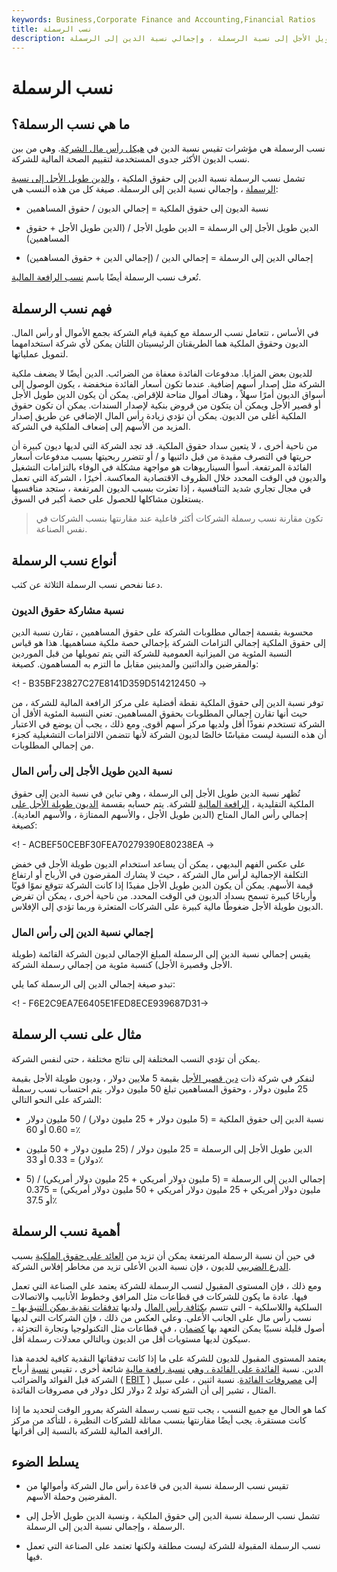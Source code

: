 ```yaml
---
keywords: Business,Corporate Finance and Accounting,Financial Ratios
title: نسب الرسملة
description: نسب الرسملة هي مؤشرات تقيس نسبة الدين في هيكل رأس مال الشركة. تشمل نسب الرسملة نسبة الدين إلى حقوق الملكية ، والدين طويل الأجل إلى نسبة الرسملة ، وإجمالي نسبة الدين إلى الرسملة.
---
```


# نسب الرسملة
## ما هي نسب الرسملة؟

نسب الرسملة هي مؤشرات تقيس نسبة الدين في [هيكل رأس مال الشركة](/capitalstructure). وهي من بين نسب الديون الأكثر جدوى المستخدمة لتقييم الصحة المالية للشركة.

تشمل نسب الرسملة نسبة الدين إلى حقوق الملكية ، [والدين طويل الأجل إلى نسبة الرسملة](/longtermdebt-capitalization) ، وإجمالي نسبة الدين إلى الرسملة. صيغة كل من هذه النسب هي:

- نسبة الديون إلى حقوق الملكية = إجمالي الديون / حقوق المساهمين

- الدين طويل الأجل إلى الرسملة = الدين طويل الأجل / (الدين طويل الأجل + حقوق المساهمين)

- إجمالي الدين إلى الرسملة = إجمالي الدين / (إجمالي الدين + حقوق المساهمين)

تُعرف نسب الرسملة أيضًا باسم [نسب الرافعة المالية](/leverageratio).

## فهم نسب الرسملة

في الأساس ، تتعامل نسب الرسملة مع كيفية قيام الشركة بجمع الأموال أو رأس المال. الديون وحقوق الملكية هما الطريقتان الرئيسيتان اللتان يمكن لأي شركة استخدامهما لتمويل عملياتها.

للديون بعض المزايا. مدفوعات الفائدة معفاة من الضرائب. الدين أيضًا لا يضعف ملكية الشركة مثل إصدار أسهم إضافية. عندما تكون أسعار الفائدة منخفضة ، يكون الوصول إلى أسواق الديون أمرًا سهلاً ، وهناك أموال متاحة للإقراض. يمكن أن يكون الدين طويل الأجل أو قصير الأجل ويمكن أن يتكون من قروض بنكية لإصدار السندات. يمكن أن تكون حقوق الملكية أغلى من الديون. يمكن أن تؤدي زيادة رأس المال الإضافي عن طريق إصدار المزيد من الأسهم إلى إضعاف الملكية في الشركة.

من ناحية أخرى ، لا يتعين سداد حقوق الملكية. قد تجد الشركة التي لديها ديون كبيرة أن حريتها في التصرف مقيدة من قبل دائنيها و / أو تتضرر ربحيتها بسبب مدفوعات أسعار الفائدة المرتفعة. أسوأ السيناريوهات هو مواجهة مشكلة في الوفاء بالتزامات التشغيل والديون في الوقت المحدد خلال الظروف الاقتصادية المعاكسة. أخيرًا ، الشركة التي تعمل في مجال تجاري شديد التنافسية ، إذا تعثرت بسبب الديون المرتفعة ، ستجد منافسيها يستغلون مشاكلها للحصول على حصة أكبر في السوق.

> تكون مقارنة نسب رسملة الشركات أكثر فاعلية عند مقارنتها بنسب الشركات في نفس الصناعة.

>

## أنواع نسب الرسملة

دعنا نفحص نسب الرسملة الثلاثة عن كثب.

### نسبة مشاركة حقوق الديون

محسوبة بقسمة إجمالي مطلوبات الشركة على حقوق المساهمين ، تقارن نسبة الدين إلى حقوق الملكية إجمالي التزامات الشركة بإجمالي حصة ملكية مساهميها. هذا هو قياس النسبة المئوية من الميزانية العمومية للشركة التي يتم تمويلها من قبل الموردين والمقرضين والدائنين والمدينين مقابل ما التزم به المساهمون. كصيغة:

<! - B35BF23827C27E8141D359D514212450 ->

توفر نسبة الدين إلى حقوق الملكية نقطة أفضلية على مركز الرافعة المالية للشركة ، من حيث أنها تقارن إجمالي المطلوبات بحقوق المساهمين. تعني النسبة المئوية الأقل أن الشركة تستخدم نفوذًا أقل ولديها مركز أسهم أقوى. ومع ذلك ، يجب أن يوضع في الاعتبار أن هذه النسبة ليست مقياسًا خالصًا لديون الشركة لأنها تتضمن الالتزامات التشغيلية كجزء من إجمالي المطلوبات.

### نسبة الدين طويل الأجل إلى رأس المال

تُظهر نسبة الدين طويل الأجل إلى الرسملة ، وهي تباين في نسبة الدين إلى حقوق الملكية التقليدية ، [الرافعة المالية](/leverage) للشركة. يتم حسابه بقسمة [الديون طويلة الأجل على](/longtermdebt) إجمالي رأس المال المتاح (الدين طويل الأجل ، والأسهم الممتازة ، والأسهم العادية). كصيغة:

<! - ACBEF50CEBF30FEA70279390E80238EA ->

على عكس الفهم البديهي ، يمكن أن يساعد استخدام الديون طويلة الأجل في خفض التكلفة الإجمالية لرأس مال الشركة ، حيث لا يشارك المقرضون في الأرباح أو ارتفاع قيمة الأسهم. يمكن أن يكون الدين طويل الأجل مفيدًا إذا كانت الشركة تتوقع نموًا قويًا وأرباحًا كبيرة تسمح بسداد الديون في الوقت المحدد. من ناحية أخرى ، يمكن أن تفرض الديون طويلة الأجل ضغوطًا مالية كبيرة على الشركات المتعثرة وربما تؤدي إلى الإفلاس.

### إجمالي نسبة الدين إلى رأس المال

يقيس إجمالي نسبة الدين إلى الرسملة المبلغ الإجمالي لديون الشركة القائمة (طويلة الأجل وقصيرة الأجل) كنسبة مئوية من إجمالي رسملة الشركة.

تبدو صيغة إجمالي الدين إلى الرسملة كما يلي:

<! - F6E2C9EA7E6405E1FED8ECE939687D31->

## مثال على نسب الرسملة

يمكن أن تؤدي النسب المختلفة إلى نتائج مختلفة ، حتى لنفس الشركة.

لنفكر في شركة ذات [دين قصير الأجل](/shorttermdebt) بقيمة 5 ملايين دولار ، وديون طويلة الأجل بقيمة 25 مليون دولار ، وحقوق المساهمين تبلغ 50 مليون دولار. يتم احتساب نسب رسملة الشركة على النحو التالي:

- نسبة الدين إلى حقوق الملكية = (5 مليون دولار + 25 مليون دولار) / 50 مليون دولار = 0.60 أو 60٪

- الدين طويل الأجل إلى الرسملة = 25 مليون دولار / (25 مليون دولار + 50 مليون دولار) = 0.33 أو 33٪

- إجمالي الدين إلى الرسملة = (5 مليون دولار أمريكي + 25 مليون دولار أمريكي) / (5 مليون دولار أمريكي + 25 مليون دولار أمريكي + 50 مليون دولار أمريكي) = 0.375 أو 37.5٪

## أهمية نسب الرسملة

في حين أن نسبة الرسملة المرتفعة يمكن أن تزيد من [العائد على حقوق الملكية](/returnonequity) بسبب [الدرع الضريبي](/taxshield) للديون ، فإن نسبة الدين الأعلى تزيد من مخاطر إفلاس الشركة.

ومع ذلك ، فإن المستوى المقبول لنسب الرسملة للشركة يعتمد على الصناعة التي تعمل فيها. عادة ما يكون للشركات في قطاعات مثل المرافق وخطوط الأنابيب والاتصالات السلكية واللاسلكية - التي تتسم [بكثافة رأس المال](/capitalintensive) ولديها [تدفقات نقدية يمكن التنبؤ بها -](/cashflow) نسب رأس مال على الجانب الأعلى. وعلى العكس من ذلك ، فإن الشركات التي لديها أصول قليلة نسبيًا يمكن التعهد بها [كضمان](/collateral) ، في قطاعات مثل التكنولوجيا وتجارة التجزئة ، سيكون لديها مستويات أقل من الديون وبالتالي معدلات رسملة أقل.

يعتمد المستوى المقبول للديون للشركة على ما إذا كانت تدفقاتها النقدية كافية لخدمة هذا الدين. نسبة [الفائدة على الفائدة ، وهي](/interestcoverageratio) [نسبة رافعة مالية](/leverageratio) شائعة أخرى ، تقيس [نسبة](/interestcoverageratio) أرباح الشركة قبل الفوائد والضرائب ( [EBIT](/ebit) ) إلى [مصروفات الفائدة](/interestexpense). نسبة اثنين ، على سبيل المثال ، تشير إلى أن الشركة تولد 2 دولار لكل دولار في مصروفات الفائدة.

كما هو الحال مع جميع النسب ، يجب تتبع نسب رسملة الشركة بمرور الوقت لتحديد ما إذا كانت مستقرة. يجب أيضًا مقارنتها بنسب مماثلة للشركات النظيرة ، للتأكد من مركز الرافعة المالية للشركة بالنسبة إلى أقرانها.

## يسلط الضوء

- تقيس نسب الرسملة نسبة الدين في قاعدة رأس مال الشركة وأموالها من المقرضين وحملة الأسهم.

- تشمل نسب الرسملة نسبة الدين إلى حقوق الملكية ، ونسبة الدين طويل الأجل إلى الرسملة ، وإجمالي نسبة الدين إلى الرسملة.

- نسب الرسملة المقبولة للشركة ليست مطلقة ولكنها تعتمد على الصناعة التي تعمل فيها.

